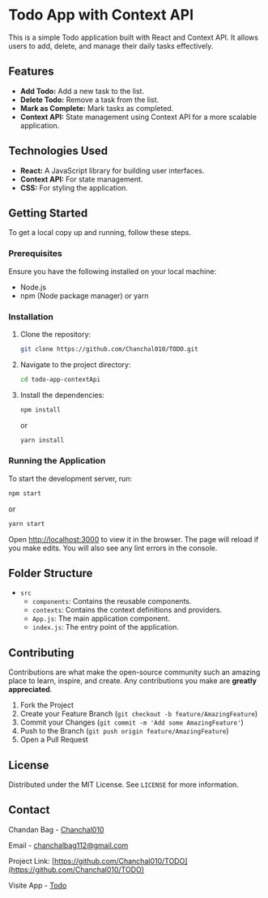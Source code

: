 # Todo App with Context API

This is a simple Todo application built with React and Context API. It allows users to add, delete, and manage their daily tasks effectively.

## Features

- **Add Todo:** Add a new task to the list.
- **Delete Todo:** Remove a task from the list.
- **Mark as Complete:** Mark tasks as completed.
- **Context API:** State management using Context API for a more scalable application.

## Technologies Used

- **React:** A JavaScript library for building user interfaces.
- **Context API:** For state management.
- **CSS:** For styling the application.

## Getting Started

To get a local copy up and running, follow these steps.

### Prerequisites

Ensure you have the following installed on your local machine:

- Node.js
- npm (Node package manager) or yarn

### Installation

1. Clone the repository:

   ```sh
   git clone https://github.com/Chanchal010/TODO.git
   ```

2. Navigate to the project directory:

   ```sh
   cd todo-app-contextApi
   ```

3. Install the dependencies:

   ```sh
   npm install
   ```

   or

   ```sh
   yarn install
   ```

### Running the Application

To start the development server, run:

```sh
npm start
```

or

```sh
yarn start
```

Open [http://localhost:3000](http://localhost:3000) to view it in the browser. The page will reload if you make edits. You will also see any lint errors in the console.

## Folder Structure

- `src`
  - `components`: Contains the reusable components.
  - `contexts`: Contains the context definitions and providers.
  - `App.js`: The main application component.
  - `index.js`: The entry point of the application.

## Contributing

Contributions are what make the open-source community such an amazing place to learn, inspire, and create. Any contributions you make are **greatly appreciated**.

1. Fork the Project
2. Create your Feature Branch (`git checkout -b feature/AmazingFeature`)
3. Commit your Changes (`git commit -m 'Add some AmazingFeature'`)
4. Push to the Branch (`git push origin feature/AmazingFeature`)
5. Open a Pull Request

## License

Distributed under the MIT License. See `LICENSE` for more information.

## Contact

Chandan Bag - [Chanchal010](https://github.com/Chanchal010)

Email - chanchalbag112@gmail.com


Project Link: [https://github.com/Chanchal010/TODO](https://github.com/Chanchal010/TODO)

Visite App - [Todo](https://todo-chanchal-bag-s-projects.vercel.app/)
```

